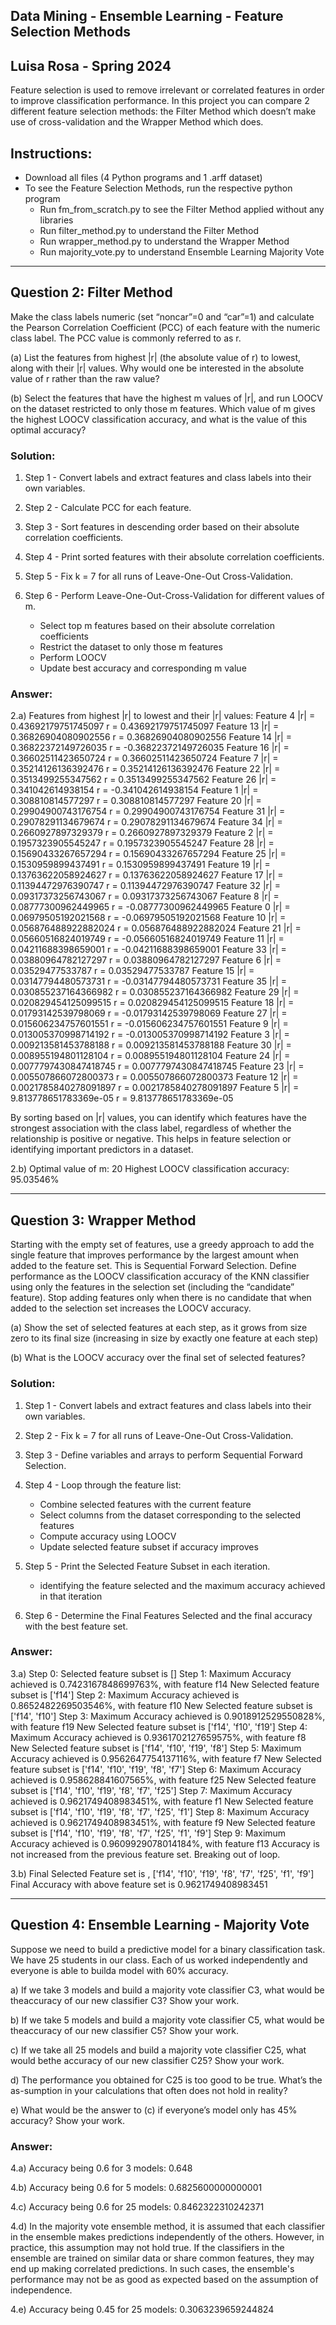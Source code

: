 ## Data Mining - Ensemble Learning - Feature Selection Methods

## Luisa Rosa - Spring 2024

Feature selection is used to remove irrelevant or correlated features in order to improve classification performance. In this project you can compare 2 different feature selection methods: the Filter Method which doesn’t make use of cross-validation and the Wrapper Method which does.

## Instructions:

- Download all files (4 Python programs and 1 .arff dataset)
- To see the Feature Selection Methods, run the respective python program
  - Run fm_from_scratch.py to see the Filter Method applied without any libraries
  - Run filter_method.py to understand the Filter Method
  - Run wrapper_method.py to understand the Wrapper Method
  - Run majority_vote.py to understand Ensemble Learning Majority Vote

---

## Question 2: Filter Method

Make the class labels numeric (set “noncar”=0 and “car”=1) and calculate the Pearson Correlation Coefficient (PCC) of each feature with the numeric class label. The PCC value is commonly referred to as r.

(a) List the features from highest |r| (the absolute value of r) to lowest, along with their |r| values. Why would one be interested in the absolute value of r rather than the raw value?

(b) Select the features that have the highest m values of |r|, and run LOOCV on the dataset restricted to only those m features. Which value of m gives the highest LOOCV classification accuracy, and what is the value of this optimal accuracy?

### Solution:

1. Step 1 - Convert labels and extract features and class labels into their own variables.

2. Step 2 - Calculate PCC for each feature.

3. Step 3 - Sort features in descending order based on their absolute correlation coefficients.

4. Step 4 - Print sorted features with their absolute correlation coefficients.

5. Step 5 - Fix k = 7 for all runs of Leave-One-Out Cross-Validation.

6. Step 6 - Perform Leave-One-Out-Cross-Validation for different values of m.
   - Select top m features based on their absolute correlation coefficients
   - Restrict the dataset to only those m features
   - Perform LOOCV
   - Update best accuracy and corresponding m value

### Answer:

2.a) Features from highest |r| to lowest and their |r| values:
Feature 4 |r| = 0.43692179751745097 r = 0.43692179751745097
Feature 13 |r| = 0.36826904080902556 r = 0.36826904080902556
Feature 14 |r| = 0.36822372149726035 r = -0.36822372149726035
Feature 16 |r| = 0.36602511423650724 r = 0.36602511423650724
Feature 7 |r| = 0.35214126136392476 r = 0.35214126136392476
Feature 22 |r| = 0.3513499255347562 r = 0.3513499255347562
Feature 26 |r| = 0.341042614938154 r = -0.341042614938154
Feature 1 |r| = 0.308810814577297 r = 0.308810814577297
Feature 20 |r| = 0.29904900743176754 r = 0.29904900743176754
Feature 31 |r| = 0.29078291134679674 r = 0.29078291134679674
Feature 34 |r| = 0.2660927897329379 r = 0.2660927897329379
Feature 2 |r| = 0.1957323905545247 r = 0.1957323905545247
Feature 28 |r| = 0.15690433267657294 r = 0.15690433267657294
Feature 25 |r| = 0.1530959899437491 r = 0.1530959899437491
Feature 19 |r| = 0.13763622058924627 r = 0.13763622058924627
Feature 17 |r| = 0.11394472976390747 r = 0.11394472976390747
Feature 32 |r| = 0.09317373256743067 r = 0.09317373256743067
Feature 8 |r| = 0.08777300962449965 r = -0.08777300962449965
Feature 0 |r| = 0.06979505192021568 r = -0.06979505192021568
Feature 10 |r| = 0.056876488922882024 r = 0.056876488922882024
Feature 21 |r| = 0.05660516824019749 r = -0.05660516824019749
Feature 11 |r| = 0.04211688398659001 r = -0.04211688398659001
Feature 33 |r| = 0.03880964782127297 r = 0.03880964782127297
Feature 6 |r| = 0.03529477533787 r = 0.03529477533787
Feature 15 |r| = 0.03147794480573731 r = -0.03147794480573731
Feature 35 |r| = 0.030855237164366982 r = 0.030855237164366982
Feature 29 |r| = 0.020829454125099515 r = 0.020829454125099515
Feature 18 |r| = 0.01793142539798069 r = -0.01793142539798069
Feature 27 |r| = 0.015606234757601551 r = -0.015606234757601551
Feature 9 |r| = 0.013005370998714192 r = -0.013005370998714192
Feature 3 |r| = 0.009213581453788188 r = 0.009213581453788188
Feature 30 |r| = 0.008955194801128104 r = 0.008955194801128104
Feature 24 |r| = 0.0077797430847418745 r = 0.0077797430847418745
Feature 23 |r| = 0.005507866072800373 r = 0.005507866072800373
Feature 12 |r| = 0.0021785840278091897 r = 0.0021785840278091897
Feature 5 |r| = 9.813778651783369e-05 r = 9.813778651783369e-05

By sorting based on |r| values, you can identify which features have the strongest association with the class label, regardless of whether the relationship is positive or negative. This helps in feature selection or identifying important predictors in a dataset.

2.b)
Optimal value of m: 20
Highest LOOCV classification accuracy: 95.03546%

---

## Question 3: Wrapper Method

Starting with the empty set of features, use a greedy approach to add the single feature that improves performance by the largest amount when added to the feature set. This is Sequential Forward Selection. Define performance as the LOOCV classification accuracy of the KNN classifier using only the features in the selection set (including the “candidate” feature). Stop adding features only when there is no candidate that when added to the selection set increases the LOOCV accuracy.

(a) Show the set of selected features at each step, as it grows from size zero to its final size (increasing in size by exactly one feature at each step)

(b) What is the LOOCV accuracy over the final set of selected features?

### Solution:

1. Step 1 - Convert labels and extract features and class labels into their own variables.

2. Step 2 - Fix k = 7 for all runs of Leave-One-Out Cross-Validation.

3. Step 3 - Define variables and arrays to perform Sequential Forward Selection.

4. Step 4 - Loop through the feature list:

   - Combine selected features with the current feature
   - Select columns from the dataset corresponding to the selected features
   - Compute accuracy using LOOCV
   - Update selected feature subset if accuracy improves

5. Step 5 - Print the Selected Feature Subset in each iteration.

   - identifying the feature selected and the maximum accuracy achieved in that iteration

6. Step 6 - Determine the Final Features Selected and the final accuracy with the best feature set.

### Answer:

3.a)
Step 0:
Selected feature subset is []
Step 1:
Maximum Accuracy achieved is 0.7423167848699763%, with feature f14
New Selected feature subset is ['f14']
Step 2:
Maximum Accuracy achieved is 0.8652482269503546%, with feature f10
New Selected feature subset is ['f14', 'f10']
Step 3:
Maximum Accuracy achieved is 0.9018912529550828%, with feature f19
New Selected feature subset is ['f14', 'f10', 'f19']
Step 4:
Maximum Accuracy achieved is 0.9361702127659575%, with feature f8
New Selected feature subset is ['f14', 'f10', 'f19', 'f8']
Step 5:
Maximum Accuracy achieved is 0.9562647754137116%, with feature f7
New Selected feature subset is ['f14', 'f10', 'f19', 'f8', 'f7']
Step 6:
Maximum Accuracy achieved is 0.958628841607565%, with feature f25
New Selected feature subset is ['f14', 'f10', 'f19', 'f8', 'f7', 'f25']
Step 7:
Maximum Accuracy achieved is 0.9621749408983451%, with feature f1
New Selected feature subset is ['f14', 'f10', 'f19', 'f8', 'f7', 'f25', 'f1']
Step 8:
Maximum Accuracy achieved is 0.9621749408983451%, with feature f9
New Selected feature subset is ['f14', 'f10', 'f19', 'f8', 'f7', 'f25', 'f1', 'f9']
Step 9:
Maximum Accuracy achieved is 0.9609929078014184%, with feature f13
Accuracy is not increased from the previous feature set. Breaking out of loop.

3.b)
Final Selected Feature set is , ['f14', 'f10', 'f19', 'f8', 'f7', 'f25', 'f1', 'f9']
Final Accuracy with above feature set is 0.9621749408983451

---

## Question 4: Ensemble Learning - Majority Vote

Suppose we need to build a predictive model for a binary classification task. We have 25 students in our class. Each of us worked independently and everyone is able to builda model with 60% accuracy.

a) If we take 3 models and build a majority vote classifier C3, what would be theaccuracy of our new classifier C3? Show your work.

b) If we take 5 models and build a majority vote classifier C5, what would be theaccuracy of our new classifier C5? Show your work.

c) If we take all 25 models and build a majority vote classifier C25, what would bethe accuracy of our new classifier C25? Show your work.

d) The performance you obtained for C25 is too good to be true. What’s the as-sumption in your calculations that often does not hold in reality?

e) What would be the answer to (c) if everyone’s model only has 45% accuracy? Show your work.

### Answer:

4.a) Accuracy being 0.6 for 3 models: 0.648

4.b) Accuracy being 0.6 for 5 models: 0.6825600000000001

4.c) Accuracy being 0.6 for 25 models: 0.8462322310242371

4.d) In the majority vote ensemble method, it is assumed that each classifier in the ensemble makes predictions independently of the others. However, in practice, this assumption may not hold true. If the classifiers in the ensemble are trained on similar data or share common features, they may end up making correlated predictions. In such cases, the ensemble's performance may not be as good as expected based on the assumption of independence.

4.e) Accuracy being 0.45 for 25 models: 0.3063239659244824
